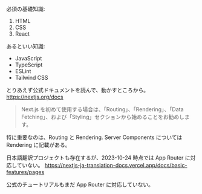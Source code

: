 必須の基礎知識:

1. HTML
2. CSS
3. React

あるといい知識:

- JavaScript
- TypeScript
- ESLint
- Tailwind CSS

とりあえず公式ドキュメントを読んで、動かすところから。
https://nextjs.org/docs

> Next.js を初めて使用する場合は、「Routing」、「Rendering」、「Data Fetching」、および「Styling」セクションから始めることをお勧めします。

特に重要なのは、Routing と Rendering.
Server Components については Rendering に記載がある。

日本語翻訳プロジェクトも存在するが、2023-10-24 時点では App Router に対応していない。
https://nextjs-ja-translation-docs.vercel.app/docs/basic-features/pages

公式のチュートリアルもまだ App Router に対応していない。
